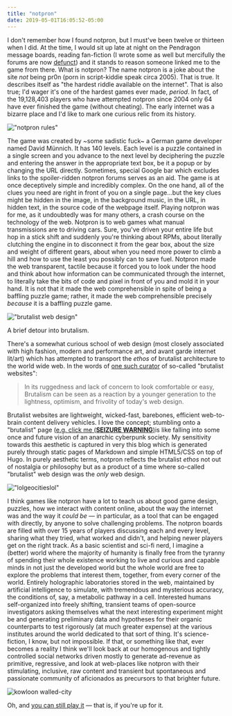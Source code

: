 ```yaml
---
title: "notpron"
date: 2019-05-01T16:05:52-05:00
---
```


I don't remember how I found notpron, but I must've been twelve or thirteen when I did. At the time, I would sit up late at night on the Pendragon message boards, reading fan-fiction (I wrote some as well but mercifully the forums are now [defunct](https://djmachalebooks.com/forums-to-close/)) and it stands to reason someone linked me to the game from there. What is notpron? The name notpron is a joke about the site *not* being pr0n (porn in script-kiddie speak circa 2005). That is true. It describes itself as "the hardest riddle available on the internet". That is also true; I'd wager it's one of the hardest games ever made, *period*. In fact, of the 19,128,403 players who have attempted notpron since 2004 only 64 have ever finished the game (without cheating). The early internet was a bizarre place and I'd like to mark one curious relic from its history.

!["notpron rules"](https://i.imgur.com/Z727kJb.png)

The game was created by ~some sadistic fuck~ a German game developer named David Münnich. It has 140 levels. Each level is a puzzle contained in a single screen and you advance to the next level by deciphering the puzzle and entering the answer in the appropriate text box, be it a popup or by changing the URL directly. Sometimes, special Google bar which excludes links to the spoiler-ridden notpron forums serves as an aid. The game is at once deceptively simple and incredibly complex. On the one hand, all of the clues you need are right in front of you on a single page...but the key clues might be hidden in the image, in the background music, in the URL, in hidden text, in the source code of the webpage itself. Playing notpron was for me, as it undoubtedly was for many others, a crash course on the technology of the web. Notpron is to web games what manual transmissions are to driving cars. Sure, you've driven your entire life but hop in a stick shift and suddenly you're thinking about RPMs, about literally clutching the engine in to disconnect it from the gear box, about the size and weight of different gears, about when you need more power to climb a hill and how to use the least you possibly can to save fuel. Notpron made the web transparent, tactile because it forced you to look under the hood and think about how information can be communicated through the internet, to literally take the bits of code and pixel in front of you and mold it in your hand. It is not that it made the web comprehensible in spite of being a baffling puzzle game; rather, it made the web comprehensible precisely *because* it is a baffling puzzle game. 

!["brutalist web design"](https://media.nngroup.com/media/articles/opengraph_images/brutalism_and_antidesign_too_easy.png)

A brief detour into brutalism. 

There's a somewhat curious school of web design (most closely associated with high fashion, modern and performance art, and avant garde internet lit/art) which has attempted to transport the *ethos* of brutalist architecture to the world wide web. In the words of [one such curator](https://brutalistwebsites.com/) of so-called "brutalist websites":

>In its ruggedness and lack of concern to look comfortable or easy, Brutalism can be seen as a reaction by a younger generation to the lightness, optimism, and frivolity of today's web design.

Brutalist websites are lightweight, wicked-fast, barebones, efficient web-to-brain content delivery vehicles. I love the concept; stumbling onto a "brutalist" page ([e.g. click me (**SEIZURE WARNING**)](https://ravecon0.org/)is like falling into some once and future vision of an anarchic cyberpunk society. My sensitivity towards this aesthetic is captured in very this blog which is generated purely through static pages of Markdown and simple HTML5/CSS on top of Hugo. In purely aesthetic terms, notpron reflects the brutalist *ethos* not out of nostalgia or philosophy but as a product of a time where so-called "brutalist" web design was the *only* web design. 

!["lolgeocitieslol"](http://bryangentry.us/wordpress/wp-content/uploads/2014/08/microsoft-1994.png)

I think games like notpron have a lot to teach us about good game design, puzzles, how we interact with content online, about the way the internet was and the way it *could be* — in particular, as a tool that can be engaged with directly, by anyone to solve challenging problems. The notpron boards are filled with over 15 years of players discussing each and every level, sharing what they tried, what worked and didn't, and helping newer players get on the right track. As a basic scientist and sci-fi nerd, I imagine a (better) world where the majority of humanity is finally free from the tyranny of spending their whole existence working to live and curious and capable minds in not just the developed world but the whole world are free to explore the problems that interest them, together, from every corner of the world. Entirely holographic laboratories stored in the web, maintained by artificial intelligence to simulate, with tremendous and mysterious accuracy, the conditions of, say, a metabolic pathway in a cell. Interested humans self-organized into freely shifting, transient teams of open-source investigators asking themselves what the next interesting experiment might be and generating preliminary data and hypotheses for their organic counterparts to test rigorously (at much greater expense) at the various institutes around the world dedicated to that sort of thing. It's science-fiction, I know, but not impossible. If that, or something like that, ever becomes a reality I think we'll look back at our homogenous and tightly controlled social networks driven mostly to generate ad-revenue as primitive, regressive, and look at web-places like notpron with their stimulating, inclusive, raw content and transient but spontaneous and passionate community of aficionados as precursors to that brighter future.

![kowloon walled-city](https://amp.businessinsider.com/images/54d3d8a6eab8ea4a48e342ed-750-562.jpg)

Oh, and [you can still play it](http://notpron.org/notpron/) — that is, if you're up for it.

